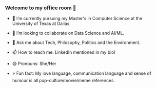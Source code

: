### Welcome to my office room 👋
<!--
**swetha0404/swetha0404** is a ✨ _special_ ✨ repository because its `README.md` (this file) appears on your GitHub profile.
Here are some ideas to get you started:
- 🤔 I’m looking for help with ... 
- 🔭 I’m currently working on ... -->
- 🌱 I’m currently pursuing my Master's in Computer Science at the University of Texas at Dallas.
- 👯 I’m looking to collaborate on Data Science and AI/ML.

- 💬 Ask me about Tech, Philosophy, Politics and the Environment.
- 📫 How to reach me: LinkedIn mentioned in my bio!
- 😄 Pronouns: She/Her
- ⚡ Fun fact: My love language, communication language and sense of humour is all pop-culture/movie/meme references.
